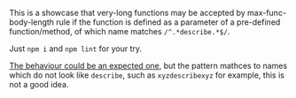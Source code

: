 This is a showcase that very-long functions may be accepted by max-func-body-length rule if the function is defined as a parameter of a pre-defined function/method, of which name matches `/^.*describe.*$/`.

Just `npm i` and `npm lint` for your try.

[The behaviour could be an expected one](https://github.com/Microsoft/tslint-microsoft-contrib/blob/master/src/maxFuncBodyLengthRule.ts#L25), but the pattern mathces to names which do not look like `describe`, such as `xyzdescribexyz` for example, this is not a good idea.
